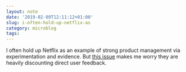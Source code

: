 ```yaml
---
layout: note
date: '2019-02-09T12:11:12+01:00'
slug: i-often-hold-up-netflix-as
category: microblog
tags:
---
```

I often hold up Netflix as an example of strong product management via experimentation and evidence. But [this issue](https://twitter.com/search?q=from%3Anetflixhelps%20autoplay%20intended) makes me worry they are heavily discounting direct user feedback.

